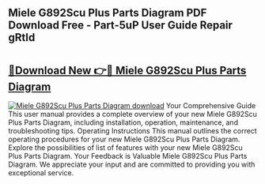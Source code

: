 ## Miele G892Scu Plus Parts Diagram PDF Download Free - Part-5uP User Guide Repair gRtId

# <h2><a href="http://dfndoc6.blite.top/?on=Miele+G892Scu+Plus+Parts+Diagram">🔗Download New 👉🔴 Miele G892Scu Plus Parts Diagram</a></h2>

[![Miele G892Scu Plus Parts Diagram download](https://i.imgur.com/lujVjoI.png)](http://dfndoc6.blite.top/?on=Miele+G892Scu+Plus+Parts+Diagram)
Your Comprehensive Guide This user manual provides a complete overview of your new Miele G892Scu Plus Parts Diagram, including installation, operation, maintenance, and troubleshooting tips. Operating Instructions This manual outlines the correct operating procedures for your new Miele G892Scu Plus Parts Diagram. Explore the possibilities of list of features with your new Miele G892Scu Plus Parts Diagram. Your Feedback is Valuable Miele G892Scu Plus Parts Diagram. We appreciate your input and are committed to providing you with exceptional service.
